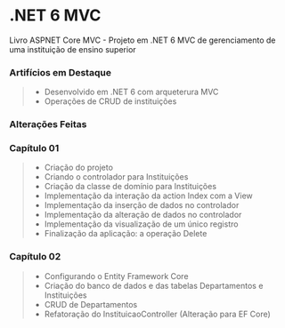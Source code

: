 # .NET 6 MVC
Livro ASPNET Core MVC - Projeto em .NET 6 MVC de gerenciamento de uma instituição de ensino superior

### Artifícios em Destaque
> * Desenvolvido em .NET 6 com arqueterura MVC
> * Operações de CRUD de instituições

### Alterações Feitas
### Capítulo 01
> * Criação do projeto
> * Criando o controlador para Instituições
> * Criação da classe de domínio para Instituições
> * Implementação da interação da action Index com a View
> * Implementação da inserção de dados no controlador
> * Implementação da alteração de dados no controlador
> * Implementação da visualização de um único registro
> * Finalização da aplicação: a operação Delete

### Capítulo 02
> * Configurando o Entity Framework Core
> * Criação do banco de dados e das tabelas Departamentos e Instituições
> * CRUD de Departamentos
> * Refatoração do InstituicaoController (Alteração para EF Core)